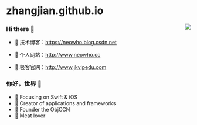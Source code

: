 # zhangjian.github.io

<img align="right" src="https://github-readme-stats.vercel.app/api?username=TomeZJ&show_icons=true&icon_color=CE1D2D&text_color=718096&bg_color=ffffff&hide_title=true" />

### Hi there  🌅
- :orange_book: 技术博客：https://neowho.blog.csdn.net
 
- :hammer:  个人网站：http://www.neowho.cc
 
- :meat_on_bone: 极客官网：http://www.jkvipedu.com

### 你好，世界 👋
- :orange_book: Focusing on Swift & iOS
- :hammer: Creator of applications and frameworks
- :ram: Founder the ObjCCN
- :meat_on_bone: Meat lover
